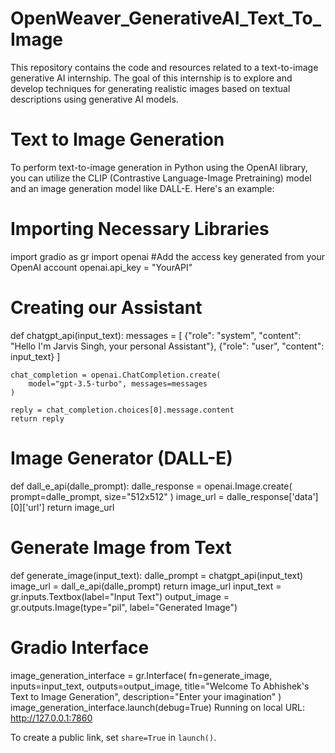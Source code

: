 # OpenWeaver_GenerativeAI_Text_To_Image
This repository contains the code and resources related to a text-to-image generative AI internship. The goal of this internship is to explore and develop techniques for generating realistic images based on textual descriptions using generative AI models.
# Text to Image Generation
To perform text-to-image generation in Python using the OpenAI library, you can utilize the CLIP (Contrastive Language-Image Pretraining) model and an image generation model like DALL-E. Here's an example:

# Importing Necessary Libraries
import gradio as gr
import openai
#Add the access key generated from your OpenAI account
openai.api_key = "YourAPI"

# Creating our Assistant
def chatgpt_api(input_text):
    messages = [
        {"role": "system", "content": "Hello I'm Jarvis Singh, your personal Assistant"},
        {"role": "user", "content": input_text}
    ]
    
    chat_completion = openai.ChatCompletion.create(
        model="gpt-3.5-turbo", messages=messages
    )
    
    reply = chat_completion.choices[0].message.content
    return reply
# Image Generator (DALL-E)
def dall_e_api(dalle_prompt):
    dalle_response = openai.Image.create(
        prompt=dalle_prompt,
        size="512x512"
    )
    image_url = dalle_response['data'][0]['url']
    return image_url
# Generate Image from Text
def generate_image(input_text):
    dalle_prompt = chatgpt_api(input_text)
    image_url = dall_e_api(dalle_prompt)
    return image_url
input_text = gr.inputs.Textbox(label="Input Text")
output_image = gr.outputs.Image(type="pil", label="Generated Image")

# Gradio Interface
image_generation_interface = gr.Interface(
    fn=generate_image,
    inputs=input_text,
    outputs=output_image,
    title="Welcome To Abhishek's Text to Image Generation",
    description="Enter your imagination"
)
image_generation_interface.launch(debug=True)
Running on local URL:  http://127.0.0.1:7860

To create a public link, set `share=True` in `launch()`.

 

